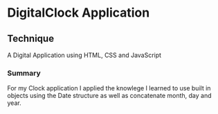 # DigitalClock Application

## Technique
A Digital Application using HTML, CSS and JavaScript


### Summary
For my Clock application I applied the knowlege I learned to use built in objects using the Date structure as well as concatenate month, day and year. 


